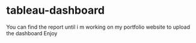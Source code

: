 # tableau-dashboard
You can find the report until i m working on my portfolio website to upload the dashboard
Enjoy 
